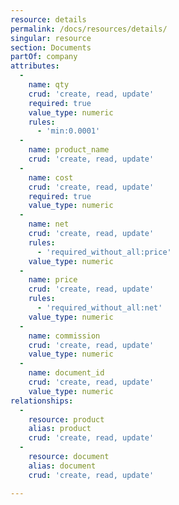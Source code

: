 ```yaml
---
resource: details
permalink: /docs/resources/details/
singular: resource
section: Documents
partOf: company
attributes:
  -
    name: qty
    crud: 'create, read, update'
    required: true
    value_type: numeric
    rules:
      - 'min:0.0001'
  -
    name: product_name
    crud: 'create, read, update'
  -
    name: cost
    crud: 'create, read, update'
    required: true
    value_type: numeric
  -
    name: net
    crud: 'create, read, update'
    rules:
      - 'required_without_all:price'
    value_type: numeric
  -
    name: price
    crud: 'create, read, update'
    rules:
      - 'required_without_all:net'
    value_type: numeric
  -
    name: commission
    crud: 'create, read, update'
    value_type: numeric
  -
    name: document_id
    crud: 'create, read, update'
    value_type: numeric
relationships:
  -
    resource: product
    alias: product
    crud: 'create, read, update'
  -
    resource: document
    alias: document
    crud: 'create, read, update'

---
```


